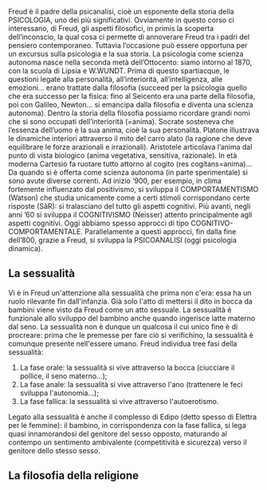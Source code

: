 
Freud è il padre della psicanalisi, cioè un esponente della storia della PSICOLOGIA, uno dei più significativi. Ovviamente in questo corso ci interessano, di Freud, gli aspetti filosofici, in primis la scoperta dell’inconscio, la qual cosa ci permette di annoverare Freud tra i padri del pensiero contemporaneo.
Tuttavia l’occasione può essere opportuna per un excursus sulla psicologia e la sua storia.
La psicologia come scienza autonoma nasce nella seconda metà dell’Ottocento: siamo intorno al 1870, con la scuola di Lipsia e W.WUNDT.
Prima di questo spartiacque, le questioni legate alla personalità, all’interiorità, all’intelligenza, alle emozioni… erano trattate dalla filosofia (succeed per la psicologia quello che era successo per la fisica: fino al Seicento era una parte della filosofia, poi con Galileo, Newton… si emancipa dalla filosofia e diventa una scienza autonoma).
Dentro la storia della filosofia possiamo ricordare grandi nomi che si sono occupati dell’interiorità (=anima). Socrate sosteneva che l’essenza dell’uomo è la sua anima, cioè la sua personalità. Platone illustrava le dinamiche interiori attraverso il mito del carro alato (la ragione che deve equilibrare le forze arazionali e irrazionali). Aristotele articolava l’anima dal punto di vista biologico (anima vegetativa, sensitiva, razionale). In età moderna Cartesio fa ruotare tutto attorno al cogito (res cogitans=anima)…
Da quando si è offerta come scienza autonoma (in parte sperimentale) si sono avute diverse correnti. Ad inizio ‘900, per esempio, in clima fortemente influenzato dal positivismo, si sviluppa il COMPORTAMENTISMO (Watson) che studia unicamente come a certi stimoli corrispondano certe risposte (SàR): si tralasciano del tutto gli aspetti cognitivi.
Più avanti, negli anni ’60 si sviluppa il COGNITIVISMO (Neisser) attento principalmente agli aspetti cognitivi.
Oggi abbiamo spesso approcci di tipo COGNITIVO-COMPORTAMENTALE.
Parallelamente a questi approcci, fin dalla fine dell’800, grazie a Freud, si sviluppa la PSICOANALISI (oggi psicologia dinamica).

## La sessualità

Vi è in Freud un'attenzione alla sessualità che prima non c'era: essa ha un ruolo rilevante fin dall'infanzia. Già solo l'atto di mettersi il dito in bocca da bambini viene visto da Freud come un atto sessuale. La sessualità è funzionale allo sviluppo del bambino anche quando ingerisce latte materno dal seno. La sessualità non è dunque un qualcosa il cui unico fine è di procreare: prima che le premesse per fare ciò si verifichino, la sessualità è comunque presente nell'essere umano. Freud individua tree fasi della sessualità:
1. La fase orale: la sessualità si vive attraverso la bocca (ciucciare il pollice, il seno materno…);
2. La fase anale: la sessualità si vive attraverso l'ano (trattenere le feci sviluppa l'autonomia…);
3. La fase fallica: la sessualità si vive attraverso l'autoerotismo.

Legato alla sessualità è anche il complesso di Edipo (detto spesso di Elettra per le femmine): il bambino, in corrispondenza con la fase fallica, si lega quasi innamorandosi del genitore del sesso opposto, maturando al contempo un sentimento ambivalente (competitività e sicurezza) verso il genitore dello stesso sesso. 

## La filosofia della religione

